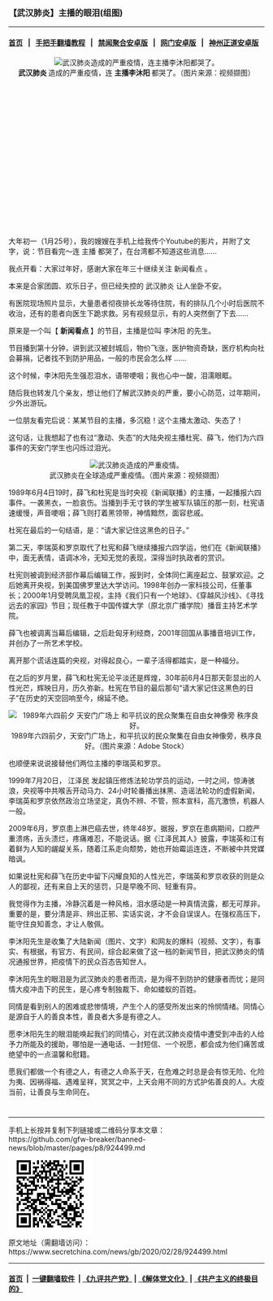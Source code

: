 ### 【武汉肺炎】主播的眼泪(组图)
------------------------

#### [首页](https://github.com/gfw-breaker/banned-news/blob/master/README.md) &nbsp;&nbsp;|&nbsp;&nbsp; [手把手翻墙教程](https://github.com/gfw-breaker/guides/wiki) &nbsp;&nbsp;|&nbsp;&nbsp; [禁闻聚合安卓版](https://github.com/gfw-breaker/bn-android) &nbsp;&nbsp;|&nbsp;&nbsp; [网门安卓版](https://github.com/oGate2/oGate) &nbsp;&nbsp;|&nbsp;&nbsp; [神州正道安卓版](https://github.com/SzzdOgate/update) 



<div class="article_right" style="fone-color:#000">
 <p style="text-align:center">
  <img alt="武汉肺炎造成的严重疫情，连主播李沐阳都哭了。" src="//img3.secretchina.com/pic/2020/2-28/p2636741a793883258-ss.jpg" style="height:337px; width:600px"/>
  <br>
   <strong>
    武汉肺炎
   </strong>
   造成的严重疫情，连
   <strong>
    主播李沐阳
   </strong>
   都哭了。（图片来源：视频撷图）
   <span id="hideid" name="hideid" style="color:red;display:none;">
    <span href="https://www.secretchina.com">
    </span>
   </span>
  </br>
 </p>
 <div id="txt-mid1-t21-2017">
  <ins class="adsbygoogle" data-ad-client="ca-pub-1276641434651360" data-ad-slot="2451032099" style="display:inline-block;width:336px;height:280px">
  </ins>
  <div id="SC-22xxx">
  </div>
 </div>
 <p>
  大年初一（1月25号），我的嫂嫂在手机上给我传个Youtube的影片，并附了文字，说：节目看完～连
  <span href="https://www.secretchina.com/news/gb/tag/主播" target="_blank">
   主播
  </span>
  都哭了，在台湾都不知道这些消息……
  <span id="hideid" name="hideid" style="color:red;display:none;">
   <span href="https://www.secretchina.com">
   </span>
  </span>
 </p>
 <p>
  我点开看：大家过年好，感谢大家在年三十继续关注
  <span href="https://www.secretchina.com/news/gb/tag/新闻看点" target="_blank">
   新闻看点
  </span>
  。
 </p>
 <p>
  本来是合家团圆、欢乐日子，但已经失控的
  <span href="https://www.secretchina.com/news/gb/tag/武汉肺炎" target="_blank">
   武汉肺炎
  </span>
  让人坐卧不安。
 </p>
 <p>
  有医院现场照片显示，大量患者彻夜排长龙等待住院，有的排队几个小时后医院不收治，还有的患者向医生下跪求救。另有视频显示，有的人突然倒了下去……
 </p>
 <p>
  原来是一个叫【
  <strong>
   新闻看点
  </strong>
  】的节目，主播是位叫
  <span href="https://www.secretchina.com/news/gb/tag/李沐阳" target="_blank">
   李沐阳
  </span>
  的先生。
 </p>
 <p>
  节目播到第十分钟，讲到武汉被封城后，物价飞涨，医护物资奇缺，医疗机构向社会募捐，记者找不到防护用品，一般的市民会怎么样 ……
 </p>
 <p>
  这个时候，李沐阳先生强忍泪水，语带哽咽；我也心中一酸，泪濡眼眶。
 </p>
 <p>
  随后我也转发几个亲友，想让他们了解武汉肺炎的严重，要小心防范，过年期间，少外出游玩。
 </p>
 <p>
  一位朋友看完后说：某某节目的主播，多沉稳！这个主播太激动、失态了！
 </p>
 <p>
  这句话，让我想起了也有过“激动、失态”的大陆央视主播杜宪、薛飞，他们为六四事件的天安门学生也闪烁过泪光。
 </p>
 <p style="text-align: center;">
  <img alt="武汉肺炎造成的严重疫情。" src="//img3.secretchina.com/pic/2020/2-28/p2636752a208045831-ss.jpg" style="height:337px; width:600px"/>
  <br>
   武汉肺炎在全球造成严重疫情。（图片来源：视频撷图）
  </br>
 </p>
 <p>
  1989年6月4日19时，薛飞和杜宪是当时央视《新闻联播》的主播，一起播报六四事件。一袭黑衣，一脸哀伤。当播到手无寸铁的学生被军队镇压的那一刻，杜宪语速缓慢，声音哽咽；薛飞则打着黑领带，神情黯然，面容悲戚。
 </p>
 <p>
  杜宪在最后的一句结语，是：“请大家记住这黑色的日子。”
 </p>
 <p>
  第二天，李瑞英和罗京取代了杜宪和薛飞继续播报六四学运，他们在《新闻联播》中，面无表情，语调冰冷，无知无觉的表现，深得当时执政者的赏识。
 </p>
 <p>
  杜宪则被调到经济部作幕后编辑工作，报到时，全体同仁离座起立、鼓掌欢迎。之后她离开央视，到美国佛罗里达大学访问。1998年创办一家科技公司，任董事长；2000年1月受聘凤凰卫视，主持《我们只有一个地球》、《穿越风沙线》、《寻找远去的家园》节目；现任教于中国传媒大学（原北京广播学院）播音主持艺术学院。
 </p>
 <center>
  <div style="max-width: 632px;height:180px; display: none; text-align: center; margin: 0 auto; overflow: hidden;overflow-x: hidden;">
   <div id="taboola-midarticle-thumbnails" style="max-width: 632px;height:180px;overflow: hidden;overflow-x: hidden;">
   </div>
  </div>
  <div>
   <ins class="adsbygoogle" data-ad-client="ca-pub-1276641434651360" data-ad-format="fluid" data-ad-layout="in-article" data-ad-slot="5164544770" style="display:block; text-align:center;">
   </ins>
  </div>
 </center>
 <p>
  薛飞也被调离当幕后编辑，之后赴匈牙利经商，2001年回国从事播音培训工作，并创办了一所艺术学校。
 </p>
 <p>
  离开那个谎话连篇的央视，对得起良心，一辈子活得都踏实，是一种福分。
 </p>
 <p>
  在之后的岁月里，薛飞和杜宪无论平淡还是辉煌，30年前6月4日那天彰显出的人性光芒，辉映日月，历久弥新。杜宪在节目的最后那句“请大家记住这黑色的日子”在历史的天空回响至今，绵延不绝。
 </p>
 <p style="text-align: center;">
  <img alt=" 1989年六四前夕 天安门广场上 和平抗议的民众聚集在自由女神像旁 秩序良好。" src="http://img2.secretchina.com/pic/2019/6-7/p2440581a909701963-ss.jpg" style="height:337px; width:600px"/>
  <br>
   1989年六四前夕，天安门广场上，和平抗议的民众聚集在自由女神像旁，秩序良好。（图片来源：Adobe Stock）
  </br>
 </p>
 <p>
  也顺便来说说接替他们两位主播的李瑞英和罗京。
 </p>
 <center>
  <ins class="adsbygoogle" data-ad-client="ca-pub-1276641434651360" data-ad-format="fluid" data-ad-layout="in-article" data-ad-slot="3646767294" style="display:block; text-align:center;">
  </ins>
 </center>
 <p>
  1999年7月20日，
  <span href="https://www.secretchina.com/news/gb/tag/江泽民" target="_blank">
   江泽民
  </span>
  发起镇压修炼法轮功学员的运动，一时之间，惊涛骇浪，央视等中共喉舌开动马力、24小时轮番播出抹黑、造谣法轮功的虚假新闻，李瑞英和罗京依然政治立场坚定，真伪不辨、不管，照本宣科，高亢激愤，机器人一般。
 </p>
 <p>
  2009年6月，罗京患上淋巴癌去世，终年48岁。据报，罗京在患病期间，口腔严重溃疡，舌头溃烂，疼痛难忍，不能说话。据《江泽民其人》披露，李瑞英和江有着鲜为人知的龌龊关系，随着江系走向颓势，她也开始霉运连连，不断被中共党媒暗讽。
 </p>
 <p>
  如果说杜宪和薛飞在历史中留下闪耀良知的人性光芒，李瑞英和罗京收获的则是众人的鄙视，还有来自上天的惩罚，只是早晚不同、轻重有异。
 </p>
 <p>
  我觉得作为主播，冷静沉着是一种风格，泪水感动是一种真情流露，都无可厚非。重要的是，要分清是非、辨出正邪、实话实说，才不会自误误人。在强权高压下，能守住良知善念，才让人敬佩。
 </p>
 <p>
  李沐阳先生是收集了大陆新闻（图片、文字）和网友的爆料（视频、文字），有事实、有根据，有官方、有民间，综合起来做了这一档的新闻节目，把武汉肺炎的情况通报世界，把疫情下的民众百态告知世人。
 </p>
 <p>
  李沐阳先生的眼泪是为武汉肺炎的患者而流，是为得不到防护的健康者而忧；是同情大疫冲击下的民生，是心疼专制独裁下、命如蝼蚁的百姓。
 </p>
 <p>
  同情是看到别人的困难或悲惨情境，产生个人的感受所发出来的怜悯情绪。同情心是源自于人的善良本性，善良者大多是有德之人。
 </p>
 <p>
  愿李沐阳先生的眼泪能唤起我们的同情心，对在武汉肺炎疫情中遭受到冲击的人给予力所能及的援助，哪怕是一通电话、一封短信、一个祝愿，都会成为他们痛苦或绝望中的一点温馨和慰籍。
 </p>
 <p>
  愿我们都做一个有德之人，有德之人命系于天，在危难之时总是会有惊无险、化险为夷、因祸得福、遇难呈祥，冥冥之中，上天会用不同的方式护佑善良的人。大疫当前，让善良与生命同在。
  <center>
   <div>
    <div id="txt-mid2-t22-2017" style="display: block;  max-height: 351px;  overflow: hidden;">
     <div id="SC-21xxx">
     </div>
     <ins class="adsbygoogle" data-ad-client="ca-pub-1276641434651360" data-ad-format="auto" data-ad-slot="4301710469" data-full-width-responsive="true" style="display:block">
     </ins>
    </div>
   </div>
  </center>
  <div style="padding-top:12px;">
  </div>
 </p>
</div>

<hr/>
手机上长按并复制下列链接或二维码分享本文章：<br/>
https://github.com/gfw-breaker/banned-news/blob/master/pages/p8/924499.md <br/>
<a href='https://github.com/gfw-breaker/banned-news/blob/master/pages/p8/924499.md'><img src='https://github.com/gfw-breaker/banned-news/blob/master/pages/p8/924499.md.png'/></a> <br/>
原文地址（需翻墙访问）：https://www.secretchina.com/news/gb/2020/02/28/924499.html


------------------------
#### [首页](https://github.com/gfw-breaker/banned-news/blob/master/README.md) &nbsp;|&nbsp; [一键翻墙软件](https://github.com/gfw-breaker/nogfw/blob/master/README.md) &nbsp;| [《九评共产党》](https://github.com/gfw-breaker/9ping.md/blob/master/README.md#九评之一评共产党是什么) | [《解体党文化》](https://github.com/gfw-breaker/jtdwh.md/blob/master/README.md) | [《共产主义的终极目的》](https://github.com/gfw-breaker/gczydzjmd.md/blob/master/README.md)


<img src='http://gfw-breaker.win/banned-news/pages/p8/924499.md' width='0px' height='0px'/>